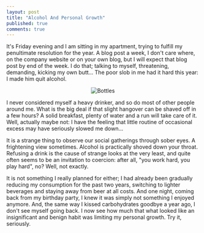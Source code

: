 ```yaml
---
layout: post
title: "Alcohol And Personal Growth"
published: true
comments: true
---
```


It's Friday evening and I am sitting in my apartment, trying to fulfill my penultimate resolution for the year. A blog post a week, I don't care where, on the company website or on your own blog, but I will expect that blog post by end of the week. I do that; talking to myself, threatening, demanding, kicking my own butt... The poor slob in me had it hard this year: I made him quit alcohol.

<p align="center"><img src="http://teddy.fr/files/bottles.png" alt="Bottles" /></p>

I never considered myself a heavy drinker, and so do most of other people around me. What is the big deal if that slight hangover can be shaved off in a few hours? A solid breakfast, plenty of water and a run will take care of it. Well, actually maybe not: I have the feeling that little routine of occasional excess may have seriously slowed me down...

It is a strange thing to observe our social gatherings through sober eyes. A frightening view sometimes. Alcohol is practically shoved down your throat. Refusing a drink is the cause of strange looks at the very least, and quite often seems to be an invitation to coercion: after all, "you work hard, you play hard", no? Well, not exactly.

It is not something I really planned for either; I had already been gradually reducing my consumption for the past two years, switching to lighter beverages and staying away from beer at all costs. And one night, coming back from my birthday party, I knew it was simply not something I enjoyed anymore. And, the same way I kissed carbohydrates goodbye a year ago, I don't see myself going back. I now see how much that what looked like an insignificant and benign habit was limiting my personal growth. Try it, seriously.